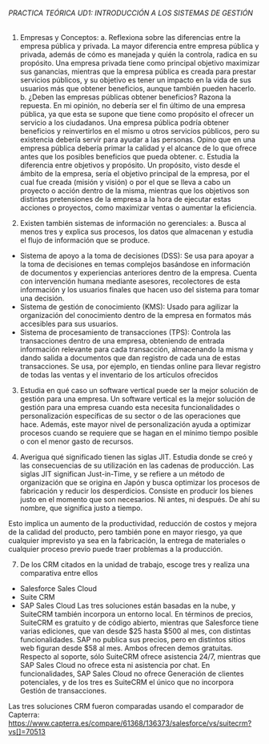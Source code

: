 ###### PRACTICA TEÓRICA UD1: INTRODUCCIÓN A LOS SISTEMAS DE GESTIÓN 
1. Empresas y Conceptos: 
a. Reflexiona sobre las diferencias entre la empresa pública y privada. La mayor diferencia entre empresa pública y privada, además de cómo es manejada y quién la controla, radica en su propósito. Una empresa privada tiene como principal objetivo maximizar sus ganancias, mientras que la empresa pública es creada para prestar servicios públicos, y su objetivo es tener un impacto en la vida de sus usuarios más que obtener beneficios, aunque también pueden hacerlo.
b. ¿Deben las empresas públicas obtener beneficios? Razona la repuesta. En mi opinión, no debería ser el fin último de una empresa pública, ya que esta se supone que tiene como propósito el ofrecer un servicio a los ciudadanos. Una empresa pública podría obtener beneficios y reinvertirlos en el mismo u otros servicios públicos, pero su existencia debería servir para ayudar a las personas. Opino que en una empresa pública debería primar la calidad y el alcance de lo que ofrece antes que los posibles beneficios que pueda obtener. 
c. Estudia la diferencia entre objetivos y propósito. Un propósito, visto desde el ámbito de la empresa, sería el objetivo principal de la empresa, por el cual fue creada (misión y visión) o por el que se lleva a cabo un proyecto o acción dentro de la misma, mientras que los objetivos son distintas pretensiones de la empresa a la hora de ejecutar estas acciones o proyectos, como maximizar ventas o aumentar la eficiencia. 

2. Existen también sistemas de información no gerenciales: 
a. Busca al menos tres y explica sus procesos, los datos que almacenan y estudia el flujo de información que se produce.
- Sistema de apoyo a la toma de decisiones (DSS): Se usa para apoyar a la toma de decisiones en temas complejos basándose en información de documentos y experiencias anteriores dentro de la empresa. Cuenta con intervención humana mediante asesores, recolectores de esta información y los usuarios finales que hacen uso del sistema para tomar una decisión. 
- Sistema de gestión de conocimiento (KMS): Usado para agilizar la organización del conocimiento dentro de la empresa en formatos más accesibles para sus usuarios.
- Sistema de procesamiento de transacciones (TPS): Controla las transacciones dentro de una empresa, obteniendo de entrada información relevante para cada transacción, almacenando la misma y dando salida a documentos que dan registro de cada una de estas transacciones. Se usa, por ejemplo, en tiendas online para llevar registro de todas las ventas y el inventario de los artículos ofrecidos

3. Estudia en qué caso un software vertical puede ser la mejor solución de gestión para una empresa. 
Un software vertical es la mejor solución de gestión para una empresa cuando esta necesita funcionalidades o personalización específicas de su sector o de las operaciones que hace. Además, este mayor nivel de personalización ayuda a optimizar procesos cuando se requiere que se hagan en el mínimo tiempo posible o con el menor gasto de recursos.

5. Averigua qué significado tienen las siglas JIT. Estudia donde se creó y las consecuencias de su utilización en las cadenas de producción. 
Las siglas JIT significan Just-in-Time, y se refiere a un método de organización que se origina en Japón y busca optimizar los procesos de fabricación y reducir los desperdicios. Consiste en producir los bienes justo en el momento que son necesarios. Ni antes, ni después. De ahí su nombre, que significa justo a tiempo.

Esto implica un aumento de la productividad, reducción de costos y mejora de la calidad del producto, pero también pone en mayor riesgo, ya que cualquier imprevisto ya sea en la fabricación, la entrega de materiales o cualquier proceso previo puede traer problemas a la producción.

7. De los CRM citados en la unidad de trabajo, escoge tres y realiza una comparativa entre ellos
- Salesforce Sales Cloud
- Suite CRM
- SAP Sales Cloud
Las tres soluciones están basadas en la nube, y SuiteCRM también incorpora un entorno local.
En términos de precios, SuiteCRM es gratuito y de código abierto, mientras que Salesforce tiene varias ediciones, que van desde $25 hasta $500 al mes, con distintas funcionalidades. SAP no publica sus precios, pero en distintos sitios web figuran desde $58 al mes. Ambos ofrecen demos gratuitas. 
Respecto al soporte, sólo SuiteCRM ofrece asistencia 24/7, mientras que SAP Sales Cloud no ofrece esta ni asistencia por chat.
En funcionalidades, SAP Sales Cloud no ofrece Generación de clientes potenciales, y de los tres es SuiteCRM el único que no incorpora Gestión de transacciones.

Las tres soluciones CRM fueron comparadas usando el comparador de Capterra: https://www.capterra.es/compare/61368/136373/salesforce/vs/suitecrm?vs[]=70513